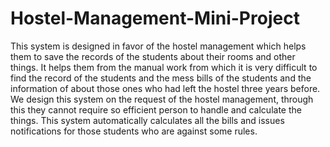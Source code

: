 # Hostel-Management-Mini-Project
This system is designed in favor of the hostel management which helps them to save the records of the students about their rooms and other things. It helps them from the manual work from which it is very difficult to find the record of the students and the mess bills of the students and the information of about those ones who had left the hostel three years before.  We design this system on the request of the hostel management, through this they cannot require so efficient person to handle and calculate the things. This system automatically calculates all the bills and issues notifications for those students who are against some rules.
